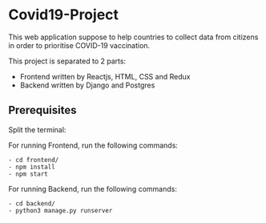# Covid19-Project

This web application suppose to help countries to collect data 
from citizens in order to prioritise COVID-19 vaccination.

This project is separated to 2 parts: 
- Frontend written by Reactjs, HTML, CSS and Redux
- Backend written by Django and Postgres


## Prerequisites

Split the terminal:

For running Frontend, run the following commands:

    - cd frontend/
    - npm install
    - npm start
    

For running Backend, run the following commands:

    - cd backend/
    - python3 manage.py runserver


